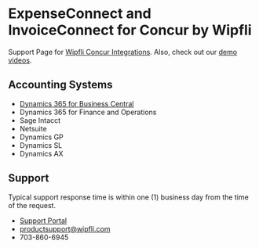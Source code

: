 <link type="text/css" rel="stylesheet" href="site.css" />

# ExpenseConnect and InvoiceConnect for Concur by Wipfli
Support Page for [Wipfli Concur Integrations](https://www.wipfli.com/software-solutions/wipfli-marketplace/concur-connectors). Also, check out our [demo videos](https://www.youtube.com/playlist?list=PLlLMIqpIYXob4aLhF15ThWF_HJd8bdT8K).

## Accounting Systems
* [Dynamics 365 for Business Central](BusinessCentral.md)
* Dynamics 365 for Finance and Operations
* Sage Intacct
* Netsuite
* Dynamics GP
* Dynamics SL
* Dynamics AX

## Support
Typical support response time is within one (1) business day from the time of the request.
* [Support Portal](https://wdp.wipfli.com/)
* <productsupport@wipfli.com>
* 703-860-6945
